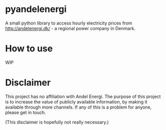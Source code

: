 # pyandelenergi

A small python library to access hourly electricity prices from http://andelenergi.dk/ - a regional power company in Denmark.

# How to use

WIP


# Disclaimer

This project has no affiliation with Andel Energi. The purpose of this project is to increase the value of publicly available information, by making it available through more channels.
If any of this is a problem for anyone, please get in touch.

(This disclaimer is hopefully not really necessary.)
